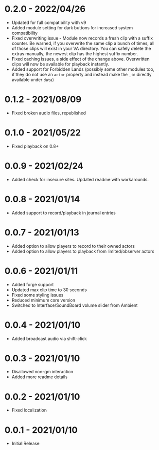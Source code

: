 # 0.2.0 - 2022/04/26

* Updated for full compatibility with v9
* Added module setting for dark buttons for increased system compatibility
* Fixed overwriting issue - Module now records a fresh clip with a suffix counter. Be warned, if you overwrite the same clip a bunch of times, all of those clips will exist in your VA directory. You can safely delete the extras manually, the newest clip has the highest suffix number.
* Fixed caching issues, a side effect of the change above. Overwritten clips will now be available for playback instantly.
* Added support for Forbidden Lands (possibly some other modules too, if they do not use an `actor` property and instead make the `_id` directly available under `data`)

# 0.1.2 - 2021/08/09

* Fixed broken audio files, republished

# 0.1.0 - 2021/05/22

* Fixed playback on 0.8+

# 0.0.9 - 2021/02/24

* Added check for insecure sites. Updated readme with workarounds.

# 0.0.8 - 2021/01/14

* Added support to record/playback in journal entries

# 0.0.7 - 2021/01/13

* Added option to allow players to record to their owned actors
* Added option to allow players to playback from limited/observer actors

# 0.0.6 - 2021/01/11

* Added forge support
* Updated max clip time to 30 seconds
* Fixed some styling issues
* Reduced minimum core version
* Switched to Interface/SoundBoard volume slider from Ambient

# 0.0.4 - 2021/01/10

* Added broadcast audio via shift-click

# 0.0.3 - 2021/01/10

* Disallowed non-gm interaction
* Added more readme details

# 0.0.2 - 2021/01/10

* Fixed localization

# 0.0.1 - 2021/01/10

* Initial Release
